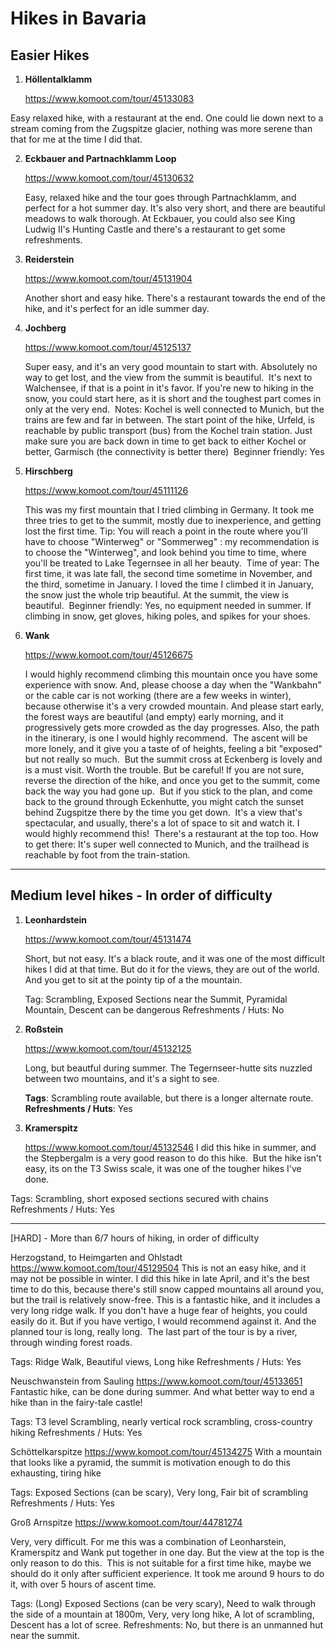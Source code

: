 # Hikes in Bavaria

## Easier Hikes

1. __Höllentalklamm__

    https://www.komoot.com/tour/45133083

Easy relaxed hike, with a restaurant at the end. One could lie down next to a stream coming from the Zugspitze glacier, nothing was more serene than that for me at the time I did that. 

2. __Eckbauer and Partnachklamm Loop__

    https://www.komoot.com/tour/45130632

    Easy, relaxed hike and the tour goes through Partnachklamm, and perfect for a hot summer day. It's also very short, and there are beautiful meadows to walk thorough.
At Eckbauer, you could also see King Ludwig II's Hunting Castle and there's a restaurant to get some refreshments.

3. __Reiderstein__

    https://www.komoot.com/tour/45131904
    
    Another short and easy hike. There's a restaurant towards the end of the hike, and it's perfect for an idle summer day.

4. __Jochberg__

    https://www.komoot.com/tour/45125137

    Super easy, and it's an very good mountain to start with. Absolutely no way to get lost, and the view from the summit is beautiful. 
It's next to Walchensee, if that is a point in it's favor. If you're new to hiking in the snow, you could start here, as it is short and the toughest part comes in only at the very end. 
Notes: Kochel is well connected to Munich, but the trains are few and far in between. The start point of the hike, Urfeld, is reachable by public transport (bus) from the Kochel train station. Just make sure you are back down in time to get back to either Kochel or better, Garmisch (the connectivity is better there) 
Beginner friendly: Yes

5. __Hirschberg__

    https://www.komoot.com/tour/45111126

    This was my first mountain that I tried climbing in Germany. It took me three tries to get to the summit, mostly due to inexperience, and getting lost the first time.
Tip: You will reach a point in the route where you'll have to choose "Winterweg" or "Sommerweg" : my recommendation is to choose the "Winterweg", and look behind you time to time, where you'll be treated to Lake Tegernsee in all her beauty. 
Time of year: The first time, it was late fall, the second time sometime in November, and the third, sometime in January. I loved the time I climbed it in January, the snow just the whole trip beautiful.
At the summit, the view is beautiful. 
Beginner friendly: Yes, no equipment needed in summer. If climbing in snow, get gloves, hiking poles, and spikes for your shoes.

6. __Wank__

    https://www.komoot.com/tour/45126675

    I would highly recommend climbing this mountain once you have some experience with snow.
And, please choose a day when the "Wankbahn" or the cable car is not working (there are a few weeks in winter), because otherwise it's a very crowded mountain. And please start early, the forest ways are beautiful (and empty) early morning, and it progressively gets more crowded as the day progresses.
Also, the path in the itinerary, is one I would highly recommend. 
The ascent will be more lonely, and it give you a taste of of heights, feeling a bit "exposed" but not really so much. 
But the summit cross at Eckenberg is lovely and is a must visit. Worth the trouble. But be careful! If you are not sure, reverse the direction of the hike, and once you get to the summit, come back the way you had gone up. 
But if you stick to the plan, and come back to the ground through Eckenhutte, you might catch the sunset behind Zugspitze there by the time you get down.
 It's a view that's spectacular, and usually, there's a lot of space to sit and watch it. I would highly recommend this! 
There's a restaurant at the top too.
How to get there: It's super well connected to Munich, and the trailhead is reachable by foot from the train-station.

---



## Medium level hikes - In order of difficulty 

1. __Leonhardstein__

    https://www.komoot.com/tour/45131474
    
    Short, but not easy. It's a black route, and it was one of the most difficult hikes I did at that time.
But do it for the views, they are out of the world. And you get to sit at the pointy tip of a the mountain.

    Tag: Scrambling, Exposed Sections near the Summit, Pyramidal Mountain, Descent can be dangerous
    Refreshments / Huts: No

2. __Roßstein__

    https://www.komoot.com/tour/45132125
    
    Long, but beautful during summer. The Tegernseer-hutte sits nuzzled between two mountains, and it's a sight to see.

    __Tags__: Scrambling route available, but there is a longer alternate route. 
    __Refreshments / Huts__: Yes

3. __Kramerspitz__

    https://www.komoot.com/tour/45132546
I did this hike in summer, and the Stepbergalm is a very good reason to do this hike. 
But the hike isn't easy, its on the T3 Swiss scale, it was one of the tougher hikes I've done.

Tags: Scrambling, short exposed sections secured with chains
Refreshments / Huts: Yes

---


[HARD] - More than 6/7 hours of hiking, in order of difficulty

Herzogstand, to Heimgarten and Ohlstadt
https://www.komoot.com/tour/45129504
This is not an easy hike, and it may not be possible in winter. I did this hike in late April, and it's the best time to do this, because there's still snow capped mountains all around you, but the trail is relatively snow-free.
This is a fantastic hike, and it includes a very long ridge walk. If you don't have a huge fear of heights, you could easily do it.
But if you have vertigo, I would recommend against it.
And the planned tour is long, really long. 
The last part of the tour is by a river, through winding forest roads. 

Tags: Ridge Walk, Beautiful views, Long hike
Refreshments / Huts: Yes

Neuschwanstein from Sauling
https://www.komoot.com/tour/45133651
Fantastic hike, can be done during summer. And what better way to end a hike than in the fairy-tale castle! 

Tags: T3 level Scrambling, nearly vertical rock scrambling, cross-country hiking 
Refreshments / Huts: Yes 

Schöttelkarspitze
https://www.komoot.com/tour/45134275
With a mountain that looks like a pyramid, the summit is motivation enough to do this exhausting, tiring hike

Tags: Exposed Sections (can be scary), Very long, Fair bit of scrambling
Refreshments / Huts: Yes 


Groß Arnspitze
https://www.komoot.com/tour/44781274

Very, very difficult. For me this was a combination of Leonharstein, Kramerspitz and Wank put together in one day. But the view at the top is the only reason to do this. 
This is not suitable for a first time hike, maybe we should do it only after sufficient experience. It took me around 9 hours to do it, with over 5 hours of ascent time.

Tags: (Long) Exposed Sections (can be very scary), Need to walk through the side of a mountain at 1800m, Very, very long hike, A lot of scrambling, Descent has a lot of scree.
Refreshments: No, but there is an unmanned hut near the summit.

